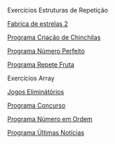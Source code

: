 
Exercícios Estruturas de Repetição


<a href="Repetição/Exercícios/Fabrica-de-estrelas-2-main/" target="_blank" >Fabrica de estrelas 2</a>

<a href="Repetição/Exercícios/Programa-Criação-de-Chinchilas-main/" target="_blank" >Programa Criação de Chinchilas</a>

<a href="Repetição/Exercícios/Programa-Número-Perfeito-main/" target="_blank" >Programa Número Perfeito</a>

<a href="Repetição/Exercícios/Programa-Repete-Fruta-main/" target="_blank" >Programa Repete Fruta</a>


Exercícios Array


<a href="Array/Exercícios/Jogos-Eliminátórios-main/" target="_blank" >Jogos Eliminátórios</a>

<a href="Array/Exercícios/Programa-Concurso-main/" target="_blank" >Programa Concurso</a>

<a href="Array/Exercícios/Programa-Número-em-Ordem-main/" target="_blank" >Programa Número em Ordem</a>

<a href="Array/Exercícios/Programa-Últimas-Notícias-main/" target="_blank" >Programa Últimas Notícias</a>

 
